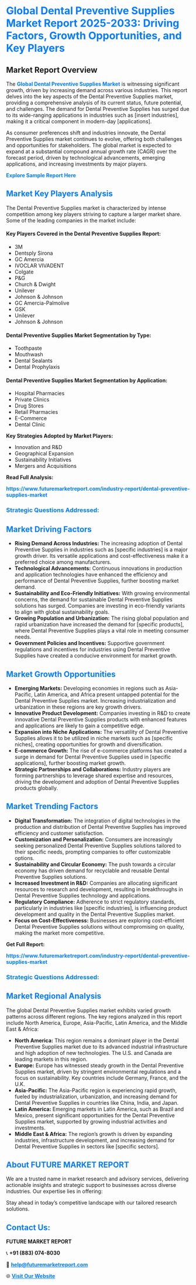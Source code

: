 <h1 style="color: #007BFF;">Global Dental Preventive Supplies Market Report 2025-2033: Driving Factors, Growth Opportunities, and Key Players</h1>

<section id="overview">
<h2>Market Report Overview</h2>
<p>The <a href="https://www.futuremarketreport.com/industry-report/dental-preventive-supplies-market" style="color: #007BFF; text-decoration: none;"><strong>Global Dental Preventive Supplies Market</strong></a> is witnessing significant growth, driven by increasing demand across various industries. This report delves into the key aspects of the Dental Preventive Supplies market, providing a comprehensive analysis of its current status, future potential, and challenges. The demand for Dental Preventive Supplies has surged due to its wide-ranging applications in industries such as [insert industries], making it a critical component in modern-day [applications].</p>
<p>As consumer preferences shift and industries innovate, the Dental Preventive Supplies market continues to evolve, offering both challenges and opportunities for stakeholders. The global market is expected to expand at a substantial compound annual growth rate (CAGR) over the forecast period, driven by technological advancements, emerging applications, and increasing investments by major players.</p>
</section>

<section id="overview">
<p><a href="https://www.futuremarketreport.com/request-sample/reportId=62707" style="color: #007BFF; text-decoration: none;"><strong>Explore Sample Report Here</strong></a></p>
</section>

<section id="key-players">
<h2 style="color: #007BFF;">Market Key Players Analysis</h2>
<p>The Dental Preventive Supplies market is characterized by intense competition among key players striving to capture a larger market share. Some of the leading companies in the market include:</p>
<h4>Key Players Covered in the Dental Preventive Supplies Report:</h4>
<ul><li>3M</li><li>Dentsply Sirona</li><li>GC Amercia</li><li>IVOCLAR VIVADENT</li><li>Colgate</li><li>P&amp;G</li><li>Church &amp; Dwight</li><li>Unilever</li><li>Johnson &amp; Johnson</li><li>GC Amercia-Palmolive</li><li>GSK</li><li>Unilever</li><li>Johnson &amp; Johnson</li></ul>
<h4>Dental Preventive Supplies Market Segmentation by Type:</h4>
<ul><li>Toothpaste</li><li>Mouthwash</li><li>Dental Sealants</li><li>Dental Prophylaxis</li></ul>

<h4>Dental Preventive Supplies Market Segmentation by Application:</h4>
<ul><li>Hospital Pharmacies</li><li>Private Clinics</li><li>Drug Stores</li><li>Retail Pharmacies</li><li>E-Commerce</li><li>Dental Clinic</li></ul>
<p><strong>Key Strategies Adopted by Market Players:</strong></p>
<ul>
<li>Innovation and R&D</li>
<li>Geographical Expansion</li>
<li>Sustainability Initiatives</li>
<li>Mergers and Acquisitions</li>
</ul>
</section>

<section>
<p><strong>Read Full Analysis: </strong></p><a href="https://www.futuremarketreport.com/industry-report/dental-preventive-supplies-market" style="color: #007BFF; text-decoration: none;"><strong>https://www.futuremarketreport.com/industry-report/dental-preventive-supplies-market</strong></a>
<h3 style="color: #007BFF;">Strategic Questions Addressed:</h3>
</section>

<section id="driving-factors">
<h2 style="color: #007BFF;">Market Driving Factors</h2>
<ul>
<li><strong>Rising Demand Across Industries:</strong> The increasing adoption of Dental Preventive Supplies in industries such as [specific industries] is a major growth driver. Its versatile applications and cost-effectiveness make it a preferred choice among manufacturers.</li>
<li><strong>Technological Advancements:</strong> Continuous innovations in production and application technologies have enhanced the efficiency and performance of Dental Preventive Supplies, further boosting market demand.</li>
<li><strong>Sustainability and Eco-Friendly Initiatives:</strong> With growing environmental concerns, the demand for sustainable Dental Preventive Supplies solutions has surged. Companies are investing in eco-friendly variants to align with global sustainability goals.</li>
<li><strong>Growing Population and Urbanization:</strong> The rising global population and rapid urbanization have increased the demand for [specific products], where Dental Preventive Supplies plays a vital role in meeting consumer needs.</li>
<li><strong>Government Policies and Incentives:</strong> Supportive government regulations and incentives for industries using Dental Preventive Supplies have created a conducive environment for market growth.</li>
</ul>
</section>

<section id="growth-opportunities">
<h2 style="color: #007BFF;">Market Growth Opportunities</h2>
<ul>
<li><strong>Emerging Markets:</strong> Developing economies in regions such as Asia-Pacific, Latin America, and Africa present untapped potential for the Dental Preventive Supplies market. Increasing industrialization and urbanization in these regions are key growth drivers.</li>
<li><strong>Innovative Product Development:</strong> Companies investing in R&D to create innovative Dental Preventive Supplies products with enhanced features and applications are likely to gain a competitive edge.</li>
<li><strong>Expansion into Niche Applications:</strong> The versatility of Dental Preventive Supplies allows it to be utilized in niche markets such as [specific niches], creating opportunities for growth and diversification.</li>
<li><strong>E-commerce Growth:</strong> The rise of e-commerce platforms has created a surge in demand for Dental Preventive Supplies used in [specific applications], further boosting market growth.</li>
<li><strong>Strategic Partnerships and Collaborations:</strong> Industry players are forming partnerships to leverage shared expertise and resources, driving the development and adoption of Dental Preventive Supplies products globally.</li>
</ul>
</section>

<section id="trending-factors">
<h2 style="color: #007BFF;">Market Trending Factors</h2>
<ul>
<li><strong>Digital Transformation:</strong> The integration of digital technologies in the production and distribution of Dental Preventive Supplies has improved efficiency and customer satisfaction.</li>
<li><strong>Customization and Personalization:</strong> Consumers are increasingly seeking personalized Dental Preventive Supplies solutions tailored to their specific needs, prompting companies to offer customizable options.</li>
<li><strong>Sustainability and Circular Economy:</strong> The push towards a circular economy has driven demand for recyclable and reusable Dental Preventive Supplies solutions.</li>
<li><strong>Increased Investment in R&D:</strong> Companies are allocating significant resources to research and development, resulting in breakthroughs in Dental Preventive Supplies technology and applications.</li>
<li><strong>Regulatory Compliance:</strong> Adherence to strict regulatory standards, particularly in industries like [specific industries], is influencing product development and quality in the Dental Preventive Supplies market.</li>
<li><strong>Focus on Cost-Effectiveness:</strong> Businesses are exploring cost-efficient Dental Preventive Supplies solutions without compromising on quality, making the market more competitive.</li>
</ul>
</section>

<section>
<p><strong>Get Full Report: </strong></p><a href="https://www.futuremarketreport.com/industry-report/dental-preventive-supplies-market" style="color: #007BFF; text-decoration: none;"><strong>https://www.futuremarketreport.com/industry-report/dental-preventive-supplies-market</strong></a>
<h3 style="color: #007BFF;">Strategic Questions Addressed:</h3>
</section>


<section id="regional-analysis">
<h2 style="color: #007BFF;">Market Regional Analysis</h2>
<p>The global Dental Preventive Supplies market exhibits varied growth patterns across different regions. The key regions analyzed in this report include North America, Europe, Asia-Pacific, Latin America, and the Middle East & Africa:</p>
<ul>
<li><strong>North America:</strong> This region remains a dominant player in the Dental Preventive Supplies market due to its advanced industrial infrastructure and high adoption of new technologies. The U.S. and Canada are leading markets in this region.</li>
<li><strong>Europe:</strong> Europe has witnessed steady growth in the Dental Preventive Supplies market, driven by stringent environmental regulations and a focus on sustainability. Key countries include Germany, France, and the U.K.</li>
<li><strong>Asia-Pacific:</strong> The Asia-Pacific region is experiencing rapid growth, fueled by industrialization, urbanization, and increasing demand for Dental Preventive Supplies in countries like China, India, and Japan.</li>
<li><strong>Latin America:</strong> Emerging markets in Latin America, such as Brazil and Mexico, present significant opportunities for the Dental Preventive Supplies market, supported by growing industrial activities and investments.</li>
<li><strong>Middle East & Africa:</strong> The region’s growth is driven by expanding industries, infrastructure development, and increasing demand for Dental Preventive Supplies in sectors like [specific sectors].</li>
</ul>
</section>

<footer>
<h2 style="color: #007BFF;">About FUTURE MARKET REPORT</h2>
<p>We are a trusted name in market research and advisory services, delivering actionable insights and strategic support to businesses across diverse industries. Our expertise lies in offering:</p>

<p>Stay ahead in today’s competitive landscape with our tailored research solutions.</p>

<h2 style="color: #007BFF;">Contact Us:</h2>
<p><strong>FUTURE MARKET REPORT</strong></p>
<p>📞 <strong>+91 (883) 074-8030</strong></p>
<p>📧 <strong><a href="mailto:help@futuremarketreport.com" style="color: #007BFF;">help@futuremarketreport.com</a></strong></p>
<p>🌐 <strong><a href="https://www.futuremarketreport.com/" style="color: #007BFF;">Visit Our Website</a></strong></p>
</footer>